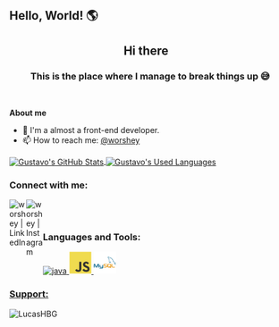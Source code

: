 ## Hello, World! 🌎
<h2 align="center">Hi there <img src="https://media.giphy.com/media/hvRJCLFzcasrR4ia7z/giphy.gif" width="10px" height="15px"/> </h3> 
<h3 align="center">This is the place where I manage to break things up 😅</h3> 

<br />

**About me**
    
- 🔧 I'm a almost a front-end developer. 
- 📫 How to reach me: [@worshey][linkedin]

<a href="https://github.com/worshey">
    <img align="center" src="https://github-readme-stats.vercel.app/api?username=worshey&show_icons=true&hide_border=true&&count_private=true&include_all_commits=true&hide=issues&theme=radical" alt="Gustavo's GitHub Stats" />
</a>

<a href="https://github.com/worshey">
    <img align="center" src="https://github-readme-stats.vercel.app/api/top-langs/?username=worshey&layout=compact&hide_border=true&theme=radical" alt="Gustavo's Used Languages" />
</a>

### Connect with me:

[<img align="left" alt="worshey | LinkedIn" width="30px"  src="https://www.vectorlogo.zone/logos/linkedin/linkedin-icon.svg" />][linkedin]
[<img align="left" alt="worshey | Instagram" width="30px" src="https://www.vectorlogo.zone/logos/instagram/instagram-icon.svg" />][instagram]

<br />
<br />

### Languages and Tools:
<p align="left"> 
  <a href="https://www.dev.java.com" target="_blank"> 
            <img src="https://www.vectorlogo.zone/logos/java/java-icon.svg" alt="java" width="40"/> 
    </a> 
  <a href="https://developer.mozilla.org/en-US/docs/Web/JavaScript" target="_blank"> 
            <img src="https://raw.githubusercontent.com/devicons/devicon/master/icons/javascript/javascript-original.svg" alt="javascript" width="40"/> 
  <a href="https://www.mysql.com/" target="_blank"> 
        <img src="https://raw.githubusercontent.com/devicons/devicon/master/icons/mysql/mysql-original-wordmark.svg" alt="mysql" width="40"/> 
</p>
    </p>    
    <p align="right">
<h3 align="left">Support:</h3>
<p>
    <a href="https://www.buymeacoffee.com/worshey"> 
        <img align="left" src="https://cdn.buymeacoffee.com/buttons/v2/default-yellow.png" height="50" width="210" alt="LucasHBG" />
    </a>
</p>

<br><br>

[java]:         https://dev.java/
[react]:        https://create-react-app.dev/docs/adding-typescript/
[docker]:       https://www.docker.com
[nextjs]:       https://nextjs.org/
[flutter]:      https://flutter.dev
[linkedin]:     https://www.linkedin.com/in/worshey/
[instagram]:    https://www.instagram.com/worshey/
[steam]:        https://www.steamcommunity.com/id/mrheartbroken
[twitch]:       https://www.twitch.tv/worshey
[youtube]:      https://www.youtube.com/@worshey
